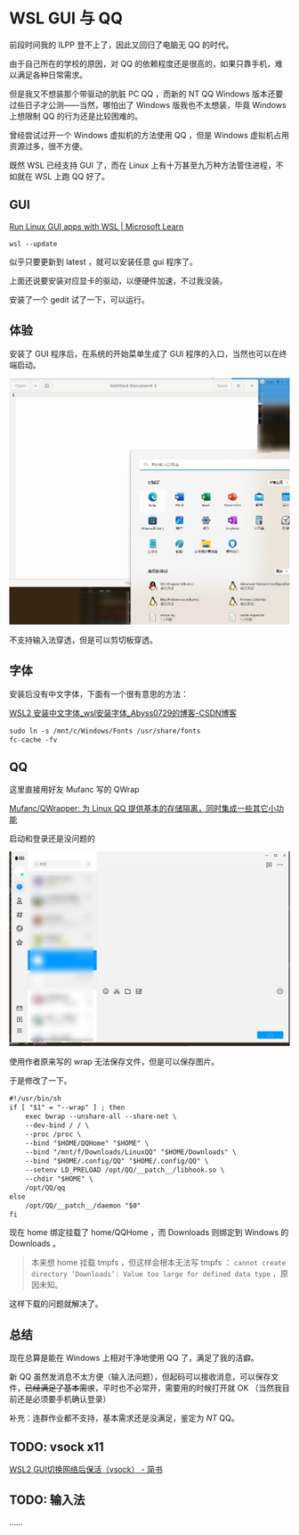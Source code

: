 # WSL GUI 与 QQ

前段时间我的 ILPP 登不上了，因此又回归了电脑无 QQ 的时代。

由于自己所在的学校的原因，对 QQ 的依赖程度还是很高的，如果只靠手机，难以满足各种日常需求。

但是我又不想装那个带驱动的肮脏 PC QQ ，而新的 NT QQ Windows 版本还要过些日子才公测——当然，哪怕出了 Windows 版我也不太想装，毕竟 Windows 上想限制 QQ 的行为还是比较困难的。

曾经尝试过开一个 Windows 虚拟机的方法使用 QQ ，但是 Windows 虚拟机占用资源过多，很不方便。

既然 WSL 已经支持 GUI 了，而在 Linux 上有十万甚至九万种方法管住进程，不如就在 WSL 上跑 QQ 好了。

## GUI

[Run Linux GUI apps with WSL | Microsoft Learn](https://learn.microsoft.com/en-us/windows/wsl/tutorials/gui-apps)

```
wsl --update
```

似乎只要更新到 latest ，就可以安装任意 gui 程序了。

上面还说要安装对应显卡的驱动，以便硬件加速，不过我没装。

安装了一个 gedit 试了一下，可以运行。

## 体验

安装了 GUI 程序后，在系统的开始菜单生成了 GUI 程序的入口，当然也可以在终端启动。

![](res/images/20230314_03.png)

不支持输入法穿透，但是可以剪切板穿透。

## 字体

安装后没有中文字体，下面有一个很有意思的方法：

[WSL2 安装中文字体_wsl安装字体_Abyss0729的博客-CSDN博客](https://blog.csdn.net/oZuoZuoZuoShi/article/details/118977701)

```
sudo ln -s /mnt/c/Windows/Fonts /usr/share/fonts
fc-cache -fv
```

## QQ

这里直接用好友 Mufanc <!-- Stron --> 写的 QWrap 

[Mufanc/QWrapper: 为 Linux QQ 提供基本的存储隔离，同时集成一些其它小功能](https://github.com/Mufanc/QWrapper)

启动和登录还是没问题的

![](res/images/20230314_04.png)

使用作者原来写的 wrap 无法保存文件，但是可以保存图片。

于是修改了一下。

```
#!/usr/bin/sh
if [ "$1" = "--wrap" ] ; then
    exec bwrap --unshare-all --share-net \
    --dev-bind / / \
    --proc /proc \
    --bind "$HOME/QQHome" "$HOME" \
    --bind "/mnt/f/Downloads/LinuxQQ" "$HOME/Downloads" \
    --bind "$HOME/.config/QQ" "$HOME/.config/QQ" \
    --setenv LD_PRELOAD /opt/QQ/__patch__/libhook.so \
    --chdir "$HOME" \
    /opt/QQ/qq
else
    /opt/QQ/__patch__/daemon "$0"
fi
```

现在 home 绑定挂载了 home/QQHome ，而 Downloads 则绑定到 Windows 的 Downloads 。

> 本来想 home 挂载 tmpfs ，但这样会根本无法写 tmpfs ： `cannot create directory ‘Downloads’: Value too large for defined data type` ，原因未知。

这样下载的问题就解决了。

## 总结

现在总算是能在 Windows 上相对干净地使用 QQ 了，满足了我的洁癖。

新 QQ 虽然发消息不太方便（输入法问题），但起码可以接收消息，可以保存文件，~~已经满足了基本需求~~，平时也不必常开，需要用的时候打开就 OK （当然我目前还是必须要手机确认登录）

补充：连群作业都不支持，基本需求还是没满足，鉴定为 *NT* QQ。

## TODO: vsock x11

[WSL2 GUI切换网络后保活（vsock） - 简书](https://www.jianshu.com/p/0aa58436b230)

## TODO: 输入法

……
